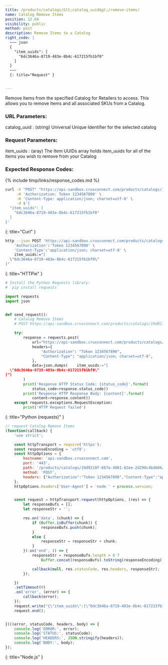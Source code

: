 ```yaml
---
title: /products/catalogs/&lt;catalog_uuid&gt;/remove-items/
name: Catalog Remove Items
position: 12.04
visibility: public
method: post
description: Remove Items to a Catalog
right_code: |
  ~~~ json
  {
    "item_uuids": [
      "6dc3646a-8719-483e-8b4c-617215fb1bf0"
    ]
  }
  ~~~
  {: title="Request" }


---
```

Remove Items from the specified Catalog for Retailers to access. This allows you to remove Items and all associated SKUs from a Catalog.

### URL Parameters:

catalog_uuid
: (string) Universal Unique Identifier for the selected catalog

### Request Parameters:

item_uuids
: (aray) The Item UUIDs array holds item_uuids for all of the items you wish to remove from your Catalog

### Expected Response Codes:

{% include timp/links/response_codes.md %}


~~~ bash
curl -X "POST" "https://api-sandbox.cruxconnect.com/products/catalogs/19d9210f-667a-4961-82ee-2d290c4bd604/remove-items/" \
     -H 'Authorization: Token 1234567890' \
     -H 'Content-Type: application/json; charset=utf-8' \
     -d $'{
  "item_uuids": [
    "6dc3646a-8719-483e-8b4c-617215fb1bf0"
  ]
}'

~~~
{: title="Curl" }

~~~ bash
http --json POST 'https://api-sandbox.cruxconnect.com/products/catalogs/19d9210f-667a-4961-82ee-2d290c4bd604/remove-items/' \
    'Authorization':'Token 1234567890' \
    'Content-Type':'application/json; charset=utf-8' \
    item_uuids:="[
  \"6dc3646a-8719-483e-8b4c-617215fb1bf0\"
]"

~~~
{: title="HTTPie" }

~~~ python
# Install the Python Requests library:
# `pip install requests`

import requests
import json


def send_request():
    # Catalog Remove Items
    # POST https://api-sandbox.cruxconnect.com/products/catalogs/19d9210f-667a-4961-82ee-2d290c4bd604/remove-items/

    try:
        response = requests.post(
            url="https://api-sandbox.cruxconnect.com/products/catalogs/19d9210f-667a-4961-82ee-2d290c4bd604/remove-items/",
            headers={
                "Authorization": "Token 1234567890",
                "Content-Type": "application/json; charset=utf-8",
            },
            data=json.dumps(    item_uuids:="[
  \"6dc3646a-8719-483e-8b4c-617215fb1bf0\"
]")
        )
        print('Response HTTP Status Code: {status_code}'.format(
            status_code=response.status_code))
        print('Response HTTP Response Body: {content}'.format(
            content=response.content))
    except requests.exceptions.RequestException:
        print('HTTP Request failed')

~~~
{: title="Python (requests)" }

~~~ javascript
// request Catalog Remove Items
(function(callback) {
    'use strict';

    const httpTransport = require('https');
    const responseEncoding = 'utf8';
    const httpOptions = {
        hostname: 'api-sandbox.cruxconnect.com',
        port: '443',
        path: '/products/catalogs/19d9210f-667a-4961-82ee-2d290c4bd604/remove-items/',
        method: 'POST',
        headers: {"Authorization":"Token 1234567890","Content-Type":"application/json; charset=utf-8"}
    };
    httpOptions.headers['User-Agent'] = 'node ' + process.version;


    const request = httpTransport.request(httpOptions, (res) => {
        let responseBufs = [];
        let responseStr = '';

        res.on('data', (chunk) => {
            if (Buffer.isBuffer(chunk)) {
                responseBufs.push(chunk);
            }
            else {
                responseStr = responseStr + chunk;
            }
        }).on('end', () => {
            responseStr = responseBufs.length > 0 ?
                Buffer.concat(responseBufs).toString(responseEncoding) : responseStr;

            callback(null, res.statusCode, res.headers, responseStr);
        });

    })
    .setTimeout(0)
    .on('error', (error) => {
        callback(error);
    });
    request.write("{\"item_uuids\":[\"6dc3646a-8719-483e-8b4c-617215fb1bf0\"]}")
    request.end();


})((error, statusCode, headers, body) => {
    console.log('ERROR:', error);
    console.log('STATUS:', statusCode);
    console.log('HEADERS:', JSON.stringify(headers));
    console.log('BODY:', body);
});

~~~
{: title="Node.js" }

